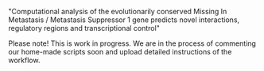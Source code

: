 "Computational analysis of the evolutionarily conserved Missing In Metastasis / Metastasis Suppressor 1 gene predicts novel interactions, regulatory regions and transcriptional control"


Please note!
This is work in progress.
We are in the process of commenting our home-made scripts soon and upload detailed instructions of the workflow.
